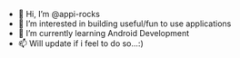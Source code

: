 - 👋 Hi, I’m @appi-rocks
- 👀 I’m interested in building useful/fun to use applications
- 🌱 I’m currently learning Android Development
- 📫 Will update if i feel to do so...:)

<!---
appi-rocks/appi-rocks is a ✨ special ✨ repository because its `README.md` (this file) appears on your GitHub profile.
You can click the Preview link to take a look at your changes.
--->
